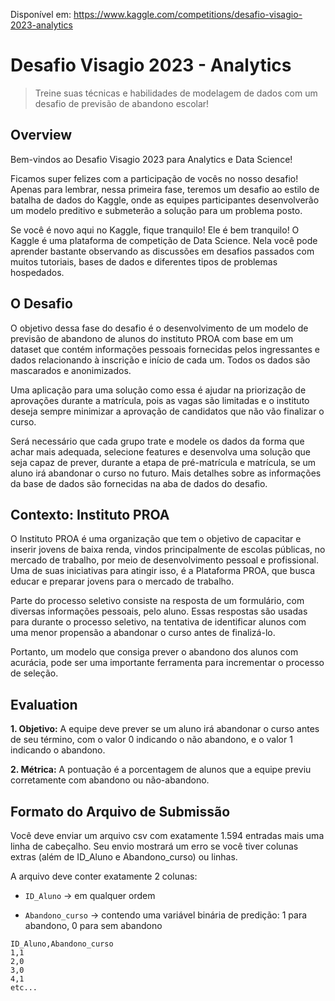 Disponível em: https://www.kaggle.com/competitions/desafio-visagio-2023-analytics

# Desafio Visagio 2023 - Analytics
> Treine suas técnicas e habilidades de modelagem de dados com um desafio de previsão de abandono escolar!

## Overview

Bem-vindos ao Desafio Visagio 2023 para Analytics e Data Science!

Ficamos super felizes com a participação de vocês no nosso desafio! Apenas para lembrar, nessa primeira fase, teremos um desafio ao estilo de batalha de dados do Kaggle, onde as equipes participantes desenvolverão um modelo preditivo e submeterão a solução para um problema posto.

Se você é novo aqui no Kaggle, fique tranquilo! Ele é bem tranquilo! O Kaggle é uma plataforma de competição de Data Science. Nela você pode aprender bastante observando as discussões em desafios passados com muitos tutoriais, bases de dados e diferentes tipos de problemas hospedados.

## O Desafio

O objetivo dessa fase do desafio é o desenvolvimento de um modelo de previsão de abandono de alunos do instituto PROA com base em um dataset que contém informações pessoais fornecidas pelos ingressantes e dados relacionando à inscrição e início de cada um. Todos os dados são mascarados e anonimizados.

Uma aplicação para uma solução como essa é ajudar na priorização de aprovações durante a matrícula, pois as vagas são limitadas e o instituto deseja sempre minimizar a aprovação de candidatos que não vão finalizar o curso.

Será necessário que cada grupo trate e modele os dados da forma que achar mais adequada, selecione features e desenvolva uma solução que seja capaz de prever, durante a etapa de pré-matrícula e matrícula, se um aluno irá abandonar o curso no futuro. Mais detalhes sobre as informações da base de dados são fornecidas na aba de dados do desafio.

## Contexto: Instituto PROA

O Instituto PROA é uma organização que tem o objetivo de capacitar e inserir jovens de baixa renda, vindos principalmente de escolas públicas, no mercado de trabalho, por meio de desenvolvimento pessoal e profissional. Uma de suas iniciativas para atingir isso, é a Plataforma PROA, que busca educar e preparar jovens para o mercado de trabalho.

Parte do processo seletivo consiste na resposta de um formulário, com diversas informações pessoais, pelo aluno. Essas respostas são usadas para durante o processo seletivo, na tentativa de identificar alunos com uma menor propensão a abandonar o curso antes de finalizá-lo.

Portanto, um modelo que consiga prever o abandono dos alunos com acurácia, pode ser uma importante ferramenta para incrementar o processo de seleção.

## Evaluation

**1. Objetivo:** A equipe deve prever se um aluno irá abandonar o curso antes de seu término, com o valor 0 indicando o não abandono, e o valor 1 indicando o abandono.

**2. Métrica:** A pontuação é a porcentagem de alunos que a equipe previu corretamente com abandono ou não-abandono.

## Formato do Arquivo de Submissão

Você deve enviar um arquivo csv com exatamente 1.594 entradas mais uma linha de cabeçalho. Seu envio mostrará um erro se você tiver colunas extras (além de ID_Aluno e Abandono_curso) ou linhas.

A arquivo deve conter exatamente 2 colunas:

- ```ID_Aluno``` -> em qualquer ordem

- ```Abandono_curso``` -> contendo uma variável binária de predição: 1 para abandono, 0 para sem abandono

```
ID_Aluno,Abandono_curso 
1,1
2,0
3,0
4,1
etc... 
```

